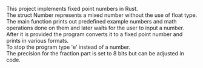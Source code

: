 This project implements fixed point numbers in Rust.  
The struct Number represents a mixed number without the use of float type.  
The main function prints out predefined example numbers and math operations done on them and later waits for the user to input a number. After it is provided the program converts it to a fixed point number and prints in various formats.  
To stop the program type 'e' instead of a number.  
The precision for the fraction part is set to 8 bits but can be adjusted in code.  
